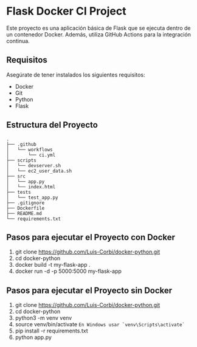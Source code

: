 # Flask Docker CI Project

Este proyecto es una aplicación básica de Flask que se ejecuta dentro de un contenedor Docker. Además, utiliza GitHub Actions para la integración continua.

## Requisitos

Asegúrate de tener instalados los siguientes requisitos:

- Docker
- Git
- Python
- Flask

## Estructura del Proyecto

```plaintext
.
├── .github
│   └── workflows
│       └── ci.yml
├── scripts
│   └── devserver.sh
│   └── ec2_user_data.sh
├── src
│   └── app.py
│   └── index.html
├── tests
│   └── test_app.py
├── .gitignore
├── Dockerfile
├── README.md
└── requirements.txt
```

## Pasos para ejecutar el Proyecto con Docker
1. git clone https://github.com/Luis-Corbi/docker-python.git
2. cd docker-python
3. docker build -t my-flask-app .
4. docker run -d -p 5000:5000 my-flask-app

## Pasos para ejecutar el Proyecto sin Docker
1. git clone https://github.com/Luis-Corbi/docker-python.git
2. cd docker-python
3. python3 -m venv venv
4. source venv/bin/activate  ``` En Windows usar `venv\Scripts\activate` ```
5. pip install -r requirements.txt
6. python app.py